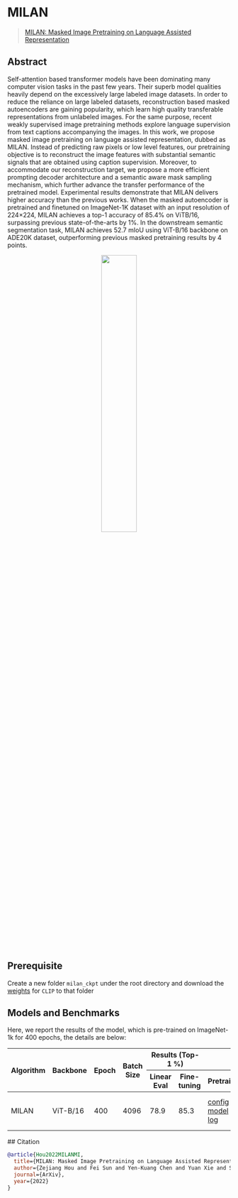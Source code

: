 # MILAN

> [MILAN: Masked Image Pretraining on
Language Assisted Representation
](https://arxiv.org/pdf/2208.06049)

<!-- [ALGORITHM] -->

## Abstract

Self-attention based transformer models have been dominating many computer
vision tasks in the past few years. Their superb model qualities heavily depend
on the excessively large labeled image datasets. In order to reduce the reliance
on large labeled datasets, reconstruction based masked autoencoders are gaining
popularity, which learn high quality transferable representations from unlabeled
images. For the same purpose, recent weakly supervised image pretraining methods
explore language supervision from text captions accompanying the images. In this
work, we propose masked image pretraining on language assisted representation,
dubbed as MILAN. Instead of predicting raw pixels or low level features, our
pretraining objective is to reconstruct the image features with substantial semantic
signals that are obtained using caption supervision. Moreover, to accommodate our
reconstruction target, we propose a more efficient prompting decoder architecture
and a semantic aware mask sampling mechanism, which further advance the
transfer performance of the pretrained model. Experimental results demonstrate
that MILAN delivers higher accuracy than the previous works. When the masked
autoencoder is pretrained and finetuned on ImageNet-1K dataset with an input
resolution of 224×224, MILAN achieves a top-1 accuracy of 85.4% on ViTB/16, surpassing previous state-of-the-arts by 1%. In the downstream semantic
segmentation task, MILAN achieves 52.7 mIoU using ViT-B/16 backbone on
ADE20K dataset, outperforming previous masked pretraining results by 4 points.

<div align="center">
<img src="https://user-images.githubusercontent.com/30762564/205210369-41a65c4c-bcd4-4147-91ea-c6c9061ab455.png" width="40%"/>
</div>

## Prerequisite

Create a new folder `milan_ckpt` under the root directory and download the
[weights](https://download.openmmlab.com/mmselfsup/1.x/target_generator_ckpt/clip_vit_base_16.pth.tar) for `CLIP` to that folder

## Models and Benchmarks

Here, we report the results of the model, which is pre-trained on ImageNet-1k
for 400 epochs, the details are below:

<table class="docutils">
<thead>
  <tr>
	    <th rowspan="2">Algorithm</th>
	    <th rowspan="2">Backbone</th>
	    <th rowspan="2">Epoch</th>
      <th rowspan="2">Batch Size</th>
      <th colspan="2" align="center">Results (Top-1 %)</th>
      <th colspan="3" align="center">Links</th>
	</tr>
	<tr>
      <th>Linear Eval</th>
      <th>Fine-tuning</th>
      <th>Pretrain</th>
      <th>Linear Eval</th>
      <th>Fine-tuning</th>
	</tr>
  </thead>
  <tbody>
  <tr>
      <td rowspan="1">MILAN</td>
	    <td>ViT-B/16</td>
	    <td>400</td>
      <td>4096</td>
      <td>78.9</td>
      <td>85.3</td>
      <td><a href='https://github.com/open-mmlab/mmselfsup/blob/dev-1.x/configs/selfsup/milan/milan_vit-base-p16_16xb256-amp-coslr-400e_in1k.py'>config</a> | <a href='https://download.openmmlab.com/mmselfsup/1.x/milan/milan_vit-base-p16_16xb256-amp-coslr-400e_in1k/milan_vit-base-p16_16xb256-amp-coslr-400e_in1k_20221129-180922e8.pth'>model</a> | <a href='https://download.openmmlab.com/mmselfsup/1.x/milan/milan_vit-base-p16_16xb256-amp-coslr-400e_in1k/milan_vit-base-p16_16xb256-amp-coslr-400e_in1k_20221123_112721.json'>log</a></td>
      <td><a href='https://github.com/open-mmlab/mmselfsup/blob/dev-1.x/configs/selfsup/milan/classification/vit-base-p16_linear-8xb2048-coslr-100e_in1k.py'>config</a> |<a href='https://download.openmmlab.com/mmselfsup/1.x/milan/milan_vit-base-p16_16xb256-amp-coslr-400e_in1k/vit-base-p16_linear-8xb2048-coslr-100e_in1k/vit-base-p16_linear-8xb2048-coslr-100e_in1k_20221129-03f26f85.pth'> model </a>| <a href='https://download.openmmlab.com/mmselfsup/1.x/milan/milan_vit-base-p16_16xb256-amp-coslr-400e_in1k/vit-base-p16_ft-8xb128-coslr-100e_in1k/vit-base-p16_ft-8xb128-coslr-100e_in1k-milan_20221125_031826.json'>log</a></td>
      <td><a href='https://github.com/open-mmlab/mmselfsup/blob/dev-1.x/configs/selfsup/milan/classification/vit-base-p16_ft-8xb128-coslr-100e_in1k-milan.py'>config</a> |<a href='https://download.openmmlab.com/mmselfsup/1.x/milan/milan_vit-base-p16_16xb256-amp-coslr-400e_in1k/vit-base-p16_ft-8xb128-coslr-100e_in1k/vit-base-p16_ft-8xb128-coslr-100e_in1k-milan_20221129-74ac94fa.pth'> model </a>| <a href='https://download.openmmlab.com/mmselfsup/1.x/milan/milan_vit-base-p16_16xb256-amp-coslr-400e_in1k/vit-base-p16_ft-8xb128-coslr-100e_in1k/vit-base-p16_ft-8xb128-coslr-100e_in1k-milan_20221125_031826.json'>log</a></td>
	</tr>
</tbody>
</table>
## Citation

```bibtex
@article{Hou2022MILANMI,
  title={MILAN: Masked Image Pretraining on Language Assisted Representation},
  author={Zejiang Hou and Fei Sun and Yen-Kuang Chen and Yuan Xie and S. Y. Kung},
  journal={ArXiv},
  year={2022}
}
```
